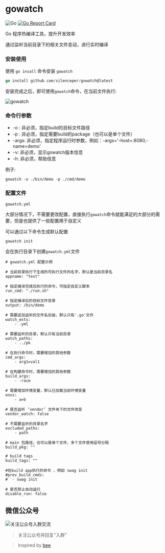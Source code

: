 # gowatch
![Go](https://github.com/silenceper/gowatch/workflows/Go/badge.svg)
[![Go Report Card](https://goreportcard.com/badge/github.com/silenceper/gowatch)](https://goreportcard.com/report/github.com/silenceper/gowatch)


Go 程序热编译工具，提升开发效率

通过监听当前目录下的相关文件变动，进行实时编译


### 安装使用
使用 `go insall` 命令安装 `gowatch`

```go
go install github.com/silenceper/gowatch@latest
```

安装完成之后，即可使用`gowatch`命令，在当前文件执行:

![gowatch](./screenshot/gowatch.png)


### 命令行参数

- -o : 非必须，指定build的目标文件路径
- -p : 非必须，指定需要build的package（也可以是单个文件）
- -args: 非必须，指定程序运行时参数，例如：-args='-host=:8080,-name=demo'
- -v: 非必须，显示gowatch版本信息
- -h: 非必须，帮助信息

例子:

`gowatch -o ./bin/demo -p ./cmd/demo`

### 配置文件
`gowatch.yml`

大部分情况下，不需要更改配置，直接执行`gowatch`命令就能满足的大部分的需要，但是也提供了一些配置用于自定义

可以通过以下命令生成默认配置
```
gowatch init
```
会在执行目录下创建`gowatch.yml`文件
```
# gowatch.yml 配置示例

# 当前目录执行下生成的可执行文件的名字，默认是当前目录名
appname: "test"

# 指定编译完成后执行的命令，可指定自定义脚本
run_cmd: "./run.sh"

# 指定编译后的目标文件目录
output: /bin/demo

# 需要追加监听的文件名后缀，默认只有'.go'文件
watch_exts:
    - .yml

# 需要监听的目录，默认只有当前目录
watch_paths:
    - ../pk

# 在执行命令时，需要增加的其他参数
cmd_args:
    - arg1=val1

# 在构建命令时，需要增加的其他参数
build_args:
    - -race

# 需要增加环境变量，默认已加载当前环境变量
envs:
    - a=b

# 是否监听 ‘vendor’ 文件夹下的文件改变
vendor_watch: false

# 不需要监听的目录名字
excluded_paths:
    - path

# main 包路径，也可以是单个文件，多个文件使用逗号分隔
build_pkg: ""

# build tags
build_tags: ""

#在build app执行的命令 ，例如 swag init	
#prev_build_cmds:	
#  - swag init

# 是否禁止自动运行
disable_run: false

```

## 微信公众号
![关注公众号入群交流](https://silenceper.oss-cn-beijing.aliyuncs.com/qrcode/qr_code_study_program_258.jpg)
>关注公众号并回复“入群”


>Inspired by [bee](https://github.com/beego/bee)
